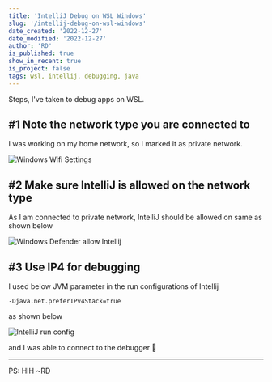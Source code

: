 ```yaml
---
title: 'IntelliJ Debug on WSL Windows'
slug: '/intellij-debug-on-wsl-windows'
date_created: '2022-12-27'
date_modified: '2022-12-27'
author: 'RD'
is_published: true
show_in_recent: true
is_project: false
tags: wsl, intellij, debugging, java
---
```


Steps, I've taken to debug apps on WSL.  

## #1 Note the network type you are connected to
I was working on my home network, so I marked it as private network.  

![Windows Wifi Settings](/images/wifi-network-type.png)  

## #2 Make sure IntelliJ is allowed on the network type  

As I am connected to private network, IntelliJ should be allowed on same as shown below  

![Windows Defender allow Intellij](/images/windows-defender-intellij-allow.png)


## #3 Use IP4 for debugging
I used below JVM parameter in the run configurations of Intellij  

```
-Djava.net.preferIPv4Stack=true
```

as shown below  

![IntelliJ run config](/images/intellij-run-config-java-ip4.png)

and I was able to connect to the debugger 🤘  

---

PS: HIH
~RD
